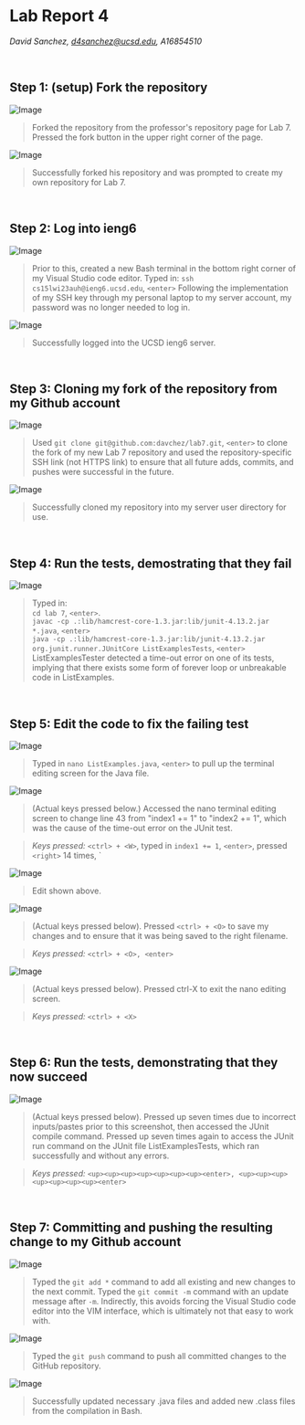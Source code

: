 # Lab Report 4
_David Sanchez, d4sanchez@ucsd.edu, A16854510_

<br>

## Step 1: (setup) Fork the repository

![Image](lab7report/fork.png)

> Forked the repository from the professor's repository page for Lab 7.  Pressed the fork button in the upper right corner of the page.

![Image](lab7report/forkafter.png)

> Successfully forked his repository and was prompted to create my own repository for Lab 7.

<br>

## Step 2: Log into ieng6

![Image](lab7report/login.png)

> Prior to this, created a new Bash terminal in the bottom right corner of my Visual Studio code editor.  Typed in: 
> `ssh cs15lwi23auh@ieng6.ucsd.edu`, `<enter>` 
> Following the implementation of my SSH key through my personal laptop to my server account, my password was no longer needed to log in.

![Image](lab7report/loginafter.png)

> Successfully logged into the UCSD ieng6 server.

<br>

## Step 3: Cloning my fork of the repository from my Github account

![Image](lab7report/gitclone.png)

> Used `git clone git@github.com:davchez/lab7.git`, `<enter>` to clone the fork of my new Lab 7 repository and used the repository-specific SSH link (not HTTPS link) to ensure that all future adds, commits, and pushes were successful in the future.

![Image](lab7report/gitcloneafter.png)

> Successfully cloned my repository into my server user directory for use.

<br>

## Step 4: Run the tests, demostrating that they fail

![Image](lab7report/junitfail.png)

> Typed in: <br>
> `cd lab 7`, `<enter>`. <br>
> `javac -cp .:lib/hamcrest-core-1.3.jar:lib/junit-4.13.2.jar *.java`, `<enter>` <br>
> `java -cp .:lib/hamcrest-core-1.3.jar:lib/junit-4.13.2.jar org.junit.runner.JUnitCore ListExamplesTests`, `<enter>` <br>
> ListExamplesTester detected a time-out error on one of its tests, implying that there exists some form of forever loop or unbreakable code in ListExamples.

<br>

## Step 5: Edit the code to fix the failing test

![Image](lab7report/nano.png)

> Typed in `nano ListExamples.java`, `<enter>` to pull up the terminal editing screen for the Java file.

![Image](lab7report/nanoafter.png)

> (Actual keys pressed below.)  Accessed the nano terminal editing screen to change line 43 from "index1 += 1" to "index2 += 1", which was the cause of the time-out error on the JUnit test.

> _Keys pressed:_ `<ctrl> + <W>`, typed in `index1 += 1`, `<enter>`, pressed `<right>` 14 times, <backspace>`

![Image](lab7report/nanoedit.png)

> Edit shown above.

![Image](lab7report/nanosave.png)

> (Actual keys pressed below).  Pressed `<ctrl> + <O>` to save my changes and to ensure that it was being saved to the right filename.

> _Keys pressed:_ `<ctrl> + <O>, <enter>`

![Image](lab7report/nanoexit.png)

> (Actual keys pressed below).  Pressed ctrl-X to exit the nano editing screen.

> _Keys pressed:_ `<ctrl> + <X>`

<br>

## Step 6: Run the tests, demonstrating that they now succeed

![Image](lab7report/recompile.png)

> (Actual keys pressed below).  Pressed up seven times due to incorrect inputs/pastes prior to this screenshot, then accessed the JUnit compile command.  Pressed up seven times again to access the JUnit run command on the JUnit file ListExamplesTests, which ran successfully and without any errors.

> _Keys pressed:_ `<up><up><up><up><up><up><up><enter>, <up><up><up><up><up><up><up><enter>`

<br>

## Step 7: Committing and pushing the resulting change to my Github account

![Image](lab7report/gitaddcommit.png)

> Typed the `git add *` command to add all existing and new changes to the next commit.  Typed the `git commit -m` command with an update message after `-m`.  Indirectly, this avoids forcing the Visual Studio code editor into the VIM interface, which is ultimately not that easy to work with.  

![Image](lab7report/gitpush.png)

> Typed the `git push` command to push all committed changes to the GitHub repository.

![Image](lab7report/gitresult.png)

> Successfully updated necessary .java files and added new .class files from the compilation in Bash.
